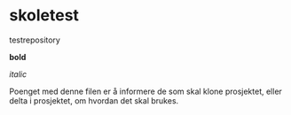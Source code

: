 # skoletest
testrepository

**bold**

*italic*

Poenget med denne filen er å informere de som skal klone prosjektet, eller delta i prosjektet, om hvordan det skal brukes.
